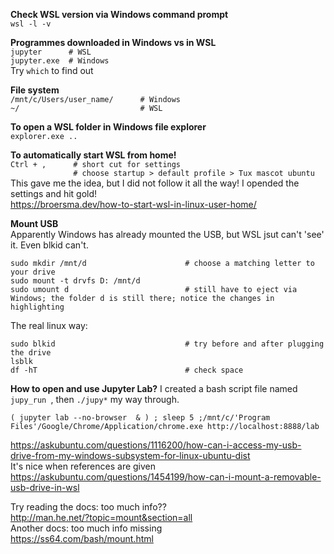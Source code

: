 **Check WSL version via Windows command prompt**  
`wsl -l -v`

**Programmes downloaded in Windows vs in WSL**  
`jupyter      # WSL`  
`jupyter.exe  # Windows`  
Try `which` to find out  

**File system**  
`/mnt/c/Users/user_name/      # Windows`  
`~/                           # WSL`

**To open a WSL folder in Windows file explorer**  
`explorer.exe ..`

**To automatically start WSL from home!**  
`Ctrl + ,      # short cut for settings`  
`              # choose startup > default profile > Tux mascot ubuntu`   
This gave me the idea, but I did not follow it all the way! I opended the settings and hit gold!  
https://broersma.dev/how-to-start-wsl-in-linux-user-home/  


**Mount USB**  
Apparently Windows has already mounted the USB, but WSL jsut can't 'see' it. Even blkid can't.
```
sudo mkdir /mnt/d                      # choose a matching letter to your drive
sudo mount -t drvfs D: /mnt/d
sudo umount d                          # still have to eject via Windows; the folder d is still there; notice the changes in highlighting
```
The real linux way:
```
sudo blkid                             # try before and after plugging the drive
lsblk
df -hT                                 # check space
```

**How to open and use Jupyter Lab?**
I created a bash script file named ```jupy_run ```, then ```./jupy*``` my way through.  
```
( jupyter lab --no-browser  & ) ; sleep 5 ;/mnt/c/'Program Files'/Google/Chrome/Application/chrome.exe http://localhost:8888/lab
```



https://askubuntu.com/questions/1116200/how-can-i-access-my-usb-drive-from-my-windows-subsystem-for-linux-ubuntu-dist  
It's nice when references are given  
https://askubuntu.com/questions/1454199/how-can-i-mount-a-removable-usb-drive-in-wsl

Try reading the docs: too much info??  
http://man.he.net/?topic=mount&section=all  
Another docs: too much info missing  
https://ss64.com/bash/mount.html  
